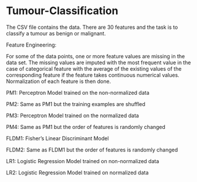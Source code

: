 # Tumour-Classification

The CSV file contains the data. There are 30 features and the task is to classify a tumour as benign or malignant.


Feature Engineering: 

For some of the data points, one or more feature values are missing 
in the data set. The missing values are imputed with the 
most frequent value in the case of categorical feature with the average 
of the existing values of the corresponding feature if the feature takes continuous numerical 
values.
Normalization of each feature is then done.


PM1: Perceptron Model trained on the non-normalized data

PM2: Same as PM1 but the training examples are shuffled

PM3: Perceptron Model trained on the normalized data

PM4: Same as PM1 but the order of features is randomly changed

FLDM1:  Fisher’s Linear Discriminant Model

FLDM2: Same as FLDM1 but the order of features is randomly changed

LR1: Logistic Regression Model trained on non-normalized data

LR2: Logistic Regression Model trained on normalized data

